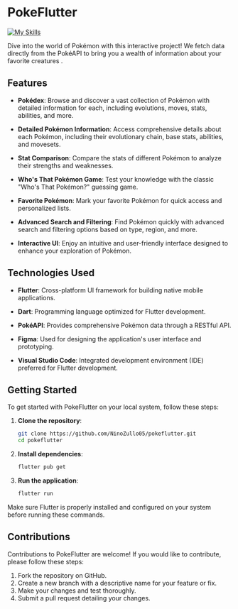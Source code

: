 # PokeFlutter

[![My Skills](https://skillicons.dev/icons?i=flutter,figma,dart,vscode&perline=4)](https://skillicons.dev)

Dive into the world of Pokémon with this interactive project! We fetch data directly from the PokéAPI to bring you a wealth of information about your favorite creatures .


## Features

- **Pokédex**: Browse and discover a vast collection of Pokémon with detailed information for each, including evolutions, moves, stats, abilities, and more.

- **Detailed Pokémon Information**: Access comprehensive details about each Pokémon, including their evolutionary chain, base stats, abilities, and movesets.

- **Stat Comparison**: Compare the stats of different Pokémon to analyze their strengths and weaknesses.

- **Who's That Pokémon Game**: Test your knowledge with the classic "Who's That Pokémon?" guessing game.

- **Favorite Pokémon**: Mark your favorite Pokémon for quick access and personalized lists.

- **Advanced Search and Filtering**: Find Pokémon quickly with advanced search and filtering options based on type, region, and more.

- **Interactive UI**: Enjoy an intuitive and user-friendly interface designed to enhance your exploration of Pokémon.

## Technologies Used

- **Flutter**: Cross-platform UI framework for building native mobile applications.
- **Dart**: Programming language optimized for Flutter development.

- **PokéAPI**: Provides comprehensive Pokémon data through a RESTful API.

- **Figma**: Used for designing the application's user interface and prototyping.

- **Visual Studio Code**: Integrated development environment (IDE) preferred for Flutter development.

## Getting Started

To get started with PokeFlutter on your local system, follow these steps:

1. **Clone the repository**:

   ```bash
   git clone https://github.com/NinoZullo05/pokeflutter.git
   cd pokeflutter
   ```

2. **Install dependencies**:

   ```bash
   flutter pub get
   ```

3. **Run the application**:

   ```bash
   flutter run
   ```

Make sure Flutter is properly installed and configured on your system before running these commands.

## Contributions

Contributions to PokeFlutter are welcome! If you would like to contribute, please follow these steps:

1. Fork the repository on GitHub.
2. Create a new branch with a descriptive name for your feature or fix.
3. Make your changes and test thoroughly.
4. Submit a pull request detailing your changes.
